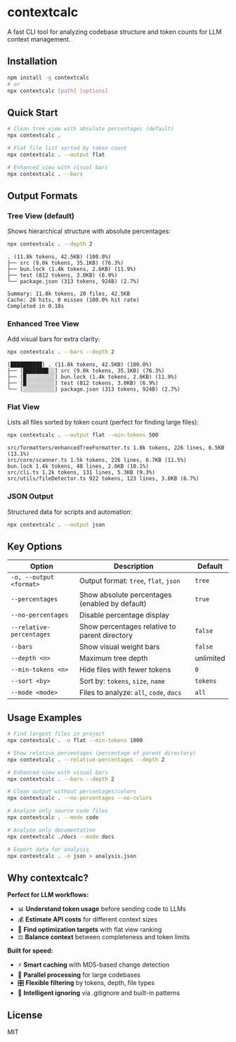 # contextcalc

A fast CLI tool for analyzing codebase structure and token counts for LLM context management.

## Installation

```bash
npm install -g contextcalc
# or
npx contextcalc [path] [options]
```

## Quick Start

```bash
# Clean tree view with absolute percentages (default)
npx contextcalc .

# Flat file list sorted by token count  
npx contextcalc . --output flat

# Enhanced view with visual bars
npx contextcalc . --bars
```

## Output Formats

### Tree View (default)
Shows hierarchical structure with absolute percentages:
```bash
npx contextcalc . --depth 2
```
```
. (11.8k tokens, 42.5KB) (100.0%)
├── src (9.0k tokens, 35.1KB) (76.3%)
├── bun.lock (1.4k tokens, 2.6KB) (11.9%)
├── test (812 tokens, 3.0KB) (6.9%)
└── package.json (313 tokens, 924B) (2.7%)

Summary: 11.8k tokens, 20 files, 42.5KB
Cache: 20 hits, 0 misses (100.0% hit rate)
Completed in 0.18s
```

### Enhanced Tree View
Add visual bars for extra clarity:
```bash
npx contextcalc . --bars --depth 2
```
```
[██████████] . (11.8k tokens, 42.5KB) (100.0%)
├── [████████░░] src (9.0k tokens, 35.1KB) (76.3%)
├── [█░░░░░░░░░] bun.lock (1.4k tokens, 2.6KB) (11.9%)
├── [█░░░░░░░░░] test (812 tokens, 3.0KB) (6.9%)
└── [░░░░░░░░░░] package.json (313 tokens, 924B) (2.7%)
```

### Flat View
Lists all files sorted by token count (perfect for finding large files):
```bash
npx contextcalc . --output flat --min-tokens 500
```
```
src/formatters/enhancedTreeFormatter.ts 1.8k tokens, 226 lines, 6.5KB (13.1%)
src/core/scanner.ts 1.5k tokens, 226 lines, 6.7KB (11.5%)
bun.lock 1.4k tokens, 48 lines, 2.6KB (10.1%)
src/cli.ts 1.2k tokens, 131 lines, 5.3KB (9.3%)
src/utils/fileDetector.ts 922 tokens, 123 lines, 3.0KB (6.7%)
```

### JSON Output
Structured data for scripts and automation:
```bash
npx contextcalc . --output json
```

## Key Options

| Option | Description | Default |
|--------|-------------|---------|
| `-o, --output <format>` | Output format: `tree`, `flat`, `json` | `tree` |
| `--percentages` | Show absolute percentages (enabled by default) | `true` |
| `--no-percentages` | Disable percentage display | |
| `--relative-percentages` | Show percentages relative to parent directory | `false` |
| `--bars` | Show visual weight bars | `false` |
| `--depth <n>` | Maximum tree depth | unlimited |
| `--min-tokens <n>` | Hide files with fewer tokens | `0` |
| `--sort <by>` | Sort by: `tokens`, `size`, `name` | `tokens` |
| `--mode <mode>` | Files to analyze: `all`, `code`, `docs` | `all` |

## Usage Examples

```bash
# Find largest files in project
npx contextcalc . -o flat --min-tokens 1000

# Show relative percentages (percentage of parent directory)
npx contextcalc . --relative-percentages --depth 2

# Enhanced view with visual bars
npx contextcalc . --bars --depth 2

# Clean output without percentages/colors
npx contextcalc . --no-percentages --no-colors

# Analyze only source code files
npx contextcalc . --mode code

# Analyze only documentation
npx contextcalc ./docs --mode docs

# Export data for analysis
npx contextcalc . -o json > analysis.json
```

## Why contextcalc?

**Perfect for LLM workflows:**
- 📊 **Understand token usage** before sending code to LLMs
- 💰 **Estimate API costs** for different context sizes
- 🎯 **Find optimization targets** with flat view ranking
- ⚖️ **Balance context** between completeness and token limits

**Built for speed:**
- ⚡ **Smart caching** with MD5-based change detection
- 🚀 **Parallel processing** for large codebases
- 🎛️ **Flexible filtering** by tokens, depth, file types
- 🚫 **Intelligent ignoring** via .gitignore and built-in patterns

## License

MIT